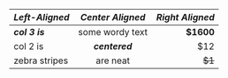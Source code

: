 | _Left-Aligned_  | _Center Aligned_  | _Right Aligned_ |
|:--------------- |:-----------------:| ---------------:|
| ***col 3 is***  | some wordy text   |     **$1600**   |
| col 2 is        | ***centered***    |         $12     |
| zebra stripes   | are neat          |        ~~$1~~   |